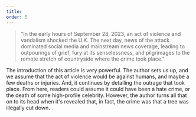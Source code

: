 ```yaml
---
title: 
order: 5
---
```


> "In the early hours of September 28, 2023, an act of violence and vandalism shocked the U.K. The next day, news of the attack dominated social media and mainstream news coverage, leading to outpourings of grief, fury at its senselessness, and pilgrimages to the remote stretch of countryside where the crime took place."

The introduction of this article is very powerful. The author sets us up, and we assume that the act of violence would be against humans, and maybe a few deaths or injuries. And, it continues by detailing the outrage that took place. From here, readers could assume it could have been a hate crime, or the death of some high-profile celebrity. However, the author turns all that on to its head when it's revealed that, in fact, the crime was that a tree was illegally cut down.